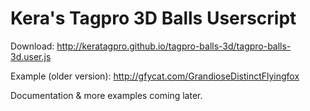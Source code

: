 Kera's Tagpro 3D Balls Userscript
====================

Download: http://keratagpro.github.io/tagpro-balls-3d/tagpro-balls-3d.user.js

Example (older version): http://gfycat.com/GrandioseDistinctFlyingfox

Documentation & more examples coming later.